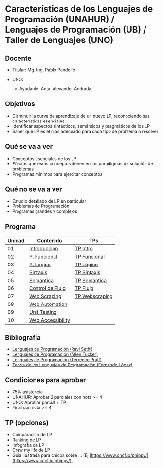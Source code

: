 # Características de los Lenguajes de Programación (UNAHUR) / Lenguajes de Programación (UB) / Taller de Lenguajes (UNO)

## Docente

* Titular: Mg. Ing. Pablo Pandolfo

* UNO:
  * Ayudante: Anta. Alexander Andrada

## Objetivos

* Disminuir la curva de aprendizaje de un nuevo LP, reconociendo sus características esenciales
* Identificar aspectos sintácticos, semánticos y pragmáticos de los LP
* Saber que LP es el más adecuado para cada tipo de problema a resolver

## Qué se va a ver

* Conceptos esenciales de los LP
* Efectos que estos conceptos tienen en los paradigmas de solución de problemas
* Programas mínimos para ejercitar conceptos

## Qué no se va a ver

* Estudio detallado de LP en particular
* Problemas de Programación
* Programas grandes y complejos

## Programa

| Unidad | Contenido                                          | TPs                                        |
| --     | --                                                 | --                                         |
| 01     | [Introducción](doc/01-intro.ipynb)                 | [TP Intro](tps/01-intro.ipynb)             |
| 02     | [P. Funcional](doc/02-funcional.ipynb)             | [TP Funcional](tps/02-funcional.ipynb)     |
| 03     | [P. Lógico](doc/03-logico.ipynb)                   | [TP Lógico](tps/03-logico.ipynb)           |
| 04     | [Sintaxis](doc/04-sintaxis.ipynb)                  | [TP Sintaxis](tps/04-sintaxis.ipynb)       |
| 05     | [Semántica](doc/05-semantica.ipynb)                | [TP Semántica](tps/05-semantica.ipynb)     |
| 06     | [Control de Flujo](doc/06-flujo.ipynb)             | [TP Flujo](tps/06-flujo.ipynb)             |
| 07     | [Web Scraping](doc/07-webscraping.ipynbb)          | [TP Webscraping](tps/07-webscraping.ipynb) |
| 08     | [Web Automation](doc/08-webautomation.ipynb)       |                                            |
| 09     | [Unit Testing](doc/09-unittesting.ipynb)           |                                            |
| 10     | [Web Accessibility](doc/10-webaccessibility.ipynb) |                                            |

## Bibliografía

* [Lenguajes de Programación (Ravi Sethi)](biblio/)
* [Lenguajes de Programación (Allen Tucker)](biblio/)
* [Lenguajes de Programación (Terrence Pratt)](biblio/)
* [Teoria de los Lenguajes de Programación (Fernando López)](biblio/)

## Condiciones para aprobar

* 75% asistencia
* UNAHUR: Aprobar 2 parciales con nota >= 4
* UNO: Aprobar parcial + TP
* Final con nota >= 4

## TP (opciones)

* Comparación de LP
* Ranking de LP
* Infografía de LP
* Draw my life de LP
* Guía ilustrada para chicos sobre ... (Ej [https://www.cncf.io/phippy/](https://www.cncf.io/phippy/))
